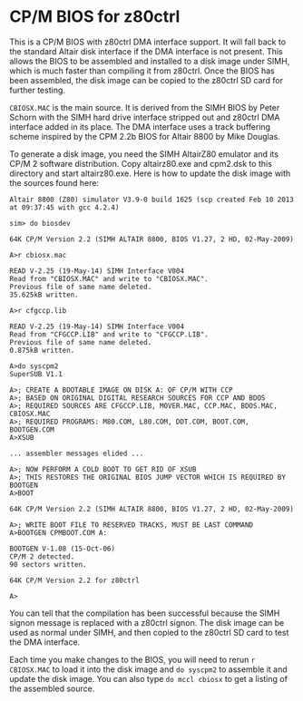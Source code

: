 # CP/M BIOS for z80ctrl

This is a CP/M BIOS with z80ctrl DMA interface support. It will fall back to the standard Altair disk interface if the DMA interface is not present.  This allows the BIOS to be assembled and installed to a disk image under SIMH, which is much faster than compiling it from z80ctrl.  Once the BIOS has been assembled, the disk image can be copied to the z80ctrl SD card for further testing.

`CBIOSX.MAC` is the main source. It is derived from the SIMH BIOS by Peter Schorn with the SIMH hard drive interface stripped out and z80ctrl DMA interface added in its place.  The DMA interface uses a track buffering scheme inspired by the CPM 2.2b BIOS for Altair 8800 by Mike Douglas.

To generate a disk image, you need the SIMH AltairZ80 emulator and its CP/M 2 software distribution. Copy altairz80.exe and cpm2.dsk to this directory and start altairz80.exe. Here is how to update the disk image with the sources found here:

```
Altair 8800 (Z80) simulator V3.9-0 build 1625 (scp created Feb 10 2013 at 09:37:45 with gcc 4.2.4)

sim> do biosdev

64K CP/M Version 2.2 (SIMH ALTAIR 8800, BIOS V1.27, 2 HD, 02-May-2009)

A>r cbiosx.mac

READ V-2.25 (19-May-14) SIMH Interface V004
Read from "CBIOSX.MAC" and write to "CBIOSX.MAC".
Previous file of same name deleted.
35.625kB written.

A>r cfgccp.lib

READ V-2.25 (19-May-14) SIMH Interface V004
Read from "CFGCCP.LIB" and write to "CFGCCP.LIB".
Previous file of same name deleted.
0.875kB written.

A>do syscpm2
SuperSUB V1.1

A>; CREATE A BOOTABLE IMAGE ON DISK A: OF CP/M WITH CCP
A>; BASED ON ORIGINAL DIGITAL RESEARCH SOURCES FOR CCP AND BDOS
A>; REQUIRED SOURCES ARE CFGCCP.LIB, MOVER.MAC, CCP.MAC, BDOS.MAC, CBIOSX.MAC
A>; REQUIRED PROGRAMS: M80.COM, L80.COM, DDT.COM, BOOT.COM, BOOTGEN.COM
A>XSUB

... assembler messages elided ...

A>; NOW PERFORM A COLD BOOT TO GET RID OF XSUB
A>; THIS RESTORES THE ORIGINAL BIOS JUMP VECTOR WHICH IS REQUIRED BY BOOTGEN
A>BOOT

64K CP/M Version 2.2 (SIMH ALTAIR 8800, BIOS V1.27, 2 HD, 02-May-2009)

A>; WRITE BOOT FILE TO RESERVED TRACKS, MUST BE LAST COMMAND
A>BOOTGEN CPMBOOT.COM A:

BOOTGEN V-1.08 (15-Oct-06)
CP/M 2 detected.
90 sectors written.

64K CP/M Version 2.2 for z80ctrl

A>
```

You can tell that the compilation has been successful because the SIMH signon message is replaced with a z80ctrl signon.  The disk image can be used as normal under SIMH, and then copied to the z80ctrl SD card to test the DMA interface.

Each time you make changes to the BIOS, you will need to rerun `r CBIOSX.MAC` to load it into the disk image and `do syscpm2` to assemble it and update the disk image.  You can also type `do mccl cbiosx` to get a listing of the assembled source.